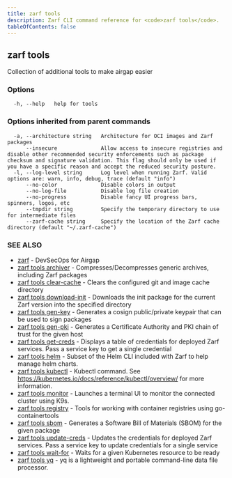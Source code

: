```yaml
---
title: zarf tools
description: Zarf CLI command reference for <code>zarf tools</code>.
tableOfContents: false
---
```


<!-- Page generated by Zarf; DO NOT EDIT -->

## zarf tools

Collection of additional tools to make airgap easier

### Options

```
  -h, --help   help for tools
```

### Options inherited from parent commands

```
  -a, --architecture string   Architecture for OCI images and Zarf packages
      --insecure              Allow access to insecure registries and disable other recommended security enforcements such as package checksum and signature validation. This flag should only be used if you have a specific reason and accept the reduced security posture.
  -l, --log-level string      Log level when running Zarf. Valid options are: warn, info, debug, trace (default "info")
      --no-color              Disable colors in output
      --no-log-file           Disable log file creation
      --no-progress           Disable fancy UI progress bars, spinners, logos, etc
      --tmpdir string         Specify the temporary directory to use for intermediate files
      --zarf-cache string     Specify the location of the Zarf cache directory (default "~/.zarf-cache")
```

### SEE ALSO

* [zarf](/commands/zarf/)	 - DevSecOps for Airgap
* [zarf tools archiver](/commands/zarf_tools_archiver/)	 - Compresses/Decompresses generic archives, including Zarf packages
* [zarf tools clear-cache](/commands/zarf_tools_clear-cache/)	 - Clears the configured git and image cache directory
* [zarf tools download-init](/commands/zarf_tools_download-init/)	 - Downloads the init package for the current Zarf version into the specified directory
* [zarf tools gen-key](/commands/zarf_tools_gen-key/)	 - Generates a cosign public/private keypair that can be used to sign packages
* [zarf tools gen-pki](/commands/zarf_tools_gen-pki/)	 - Generates a Certificate Authority and PKI chain of trust for the given host
* [zarf tools get-creds](/commands/zarf_tools_get-creds/)	 - Displays a table of credentials for deployed Zarf services. Pass a service key to get a single credential
* [zarf tools helm](/commands/zarf_tools_helm/)	 - Subset of the Helm CLI included with Zarf to help manage helm charts.
* [zarf tools kubectl](/commands/zarf_tools_kubectl/)	 - Kubectl command. See https://kubernetes.io/docs/reference/kubectl/overview/ for more information.
* [zarf tools monitor](/commands/zarf_tools_monitor/)	 - Launches a terminal UI to monitor the connected cluster using K9s.
* [zarf tools registry](/commands/zarf_tools_registry/)	 - Tools for working with container registries using go-containertools
* [zarf tools sbom](/commands/zarf_tools_sbom/)	 - Generates a Software Bill of Materials (SBOM) for the given package
* [zarf tools update-creds](/commands/zarf_tools_update-creds/)	 - Updates the credentials for deployed Zarf services. Pass a service key to update credentials for a single service
* [zarf tools wait-for](/commands/zarf_tools_wait-for/)	 - Waits for a given Kubernetes resource to be ready
* [zarf tools yq](/commands/zarf_tools_yq/)	 - yq is a lightweight and portable command-line data file processor.

